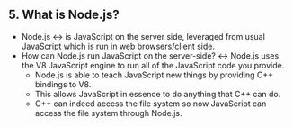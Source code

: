 ## 5. What is Node.js?

- Node.js ↔ is JavaScript on the server side, leveraged from usual JavaScript which is run in web browsers/client side.
- How can Node.js run JavaScript on the server-side? ↔ Node.js uses the V8 JavaScript engine to run all of the JavaScript code you provide.
    - Node.js is able to teach JavaScript new things by providing C++ bindings to V8.
    - This allows JavaScript in essence to do anything that C++ can do.
    - C++ can indeed access the file system so now JavaScript can access the file system through Node.js.
